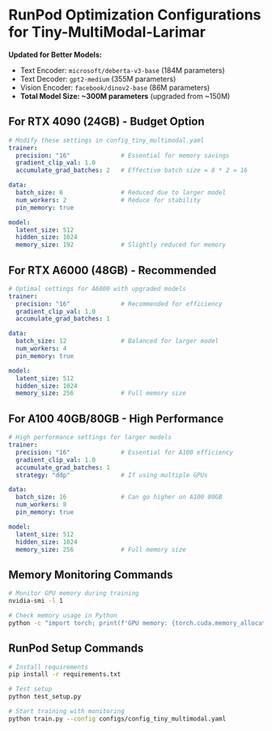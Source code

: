 # RunPod Optimization Configurations for Tiny-MultiModal-Larimar

**Updated for Better Models:**
- Text Encoder: `microsoft/deberta-v3-base` (184M parameters)
- Text Decoder: `gpt2-medium` (355M parameters)  
- Vision Encoder: `facebook/dinov2-base` (86M parameters)
- **Total Model Size: ~300M parameters** (upgraded from ~150M)

## For RTX 4090 (24GB) - Budget Option
```yaml
# Modify these settings in config_tiny_multimodal.yaml
trainer:
  precision: "16"              # Essential for memory savings
  gradient_clip_val: 1.0
  accumulate_grad_batches: 2   # Effective batch size = 8 * 2 = 16

data:
  batch_size: 8                # Reduced due to larger model
  num_workers: 2               # Reduce for stability
  pin_memory: true

model:
  latent_size: 512
  hidden_size: 1024
  memory_size: 192             # Slightly reduced for memory
```

## For RTX A6000 (48GB) - Recommended  
```yaml
# Optimal settings for A6000 with upgraded models
trainer:
  precision: "16"              # Recommended for efficiency
  gradient_clip_val: 1.0
  accumulate_grad_batches: 1   

data:
  batch_size: 12               # Balanced for larger model
  num_workers: 4
  pin_memory: true

model:
  latent_size: 512
  hidden_size: 1024
  memory_size: 256             # Full memory size
```

## For A100 40GB/80GB - High Performance
```yaml
# High performance settings for larger models
trainer:
  precision: "16"              # Essential for A100 efficiency
  gradient_clip_val: 1.0
  accumulate_grad_batches: 1
  strategy: "ddp"              # If using multiple GPUs

data:
  batch_size: 16               # Can go higher on A100 80GB
  num_workers: 8
  pin_memory: true

model:
  latent_size: 512
  hidden_size: 1024
  memory_size: 256             # Full memory size
```

## Memory Monitoring Commands
```bash
# Monitor GPU memory during training
nvidia-smi -l 1

# Check memory usage in Python
python -c "import torch; print(f'GPU memory: {torch.cuda.memory_allocated()/1024**3:.2f}GB')"
```

## RunPod Setup Commands
```bash
# Install requirements
pip install -r requirements.txt

# Test setup
python test_setup.py

# Start training with monitoring
python train.py --config configs/config_tiny_multimodal.yaml
```
